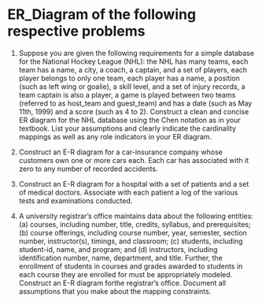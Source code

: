 # ER_Diagram of the following respective problems

1. Suppose you are given the following requirements for a simple database for the National Hockey League (NHL): 
the NHL has many teams, 
each team has a name, a city, a coach, a captain, and a set of players, 
each player belongs to only one team, 
each player has a name, a position (such as left wing or goalie), a skill level, and a set of injury records, 
a team captain is also a player, 
a game is played between two teams (referred to as host_team and guest_team) and has a date (such as May 11th, 1999) and a score (such as 4 to 2). 
Construct a clean and concise ER diagram for the NHL database using the Chen notation as in your textbook. List your assumptions and clearly indicate the cardinality mappings as well as any role indicators in your ER diagram.

2. Construct an E-R diagram for a car-insurance company whose customers own one or more cars each. Each car has associated with it zero to any number of recorded accidents.
  
3. Construct an E-R diagram for a hospital with a set of patients and a set of medical doctors. Associate with each patient a log of the various tests and examinations conducted.

4. A university registrar’s office maintains data about the following entities: (a) courses, including number, title, credits, syllabus, and prerequisites; (b) course offerings, including course number, year, semester, section number, instructor(s), timings, and classroom; (c) students, including student-id, name, and program; and (d) instructors, including identification number, name, department, and title. Further, the enrollment of students in courses and grades awarded to students in each course they are enrolled for must be appropriately modeled. Construct an E-R diagram forthe registrar’s office. Document all assumptions that you make about the mapping constraints.


